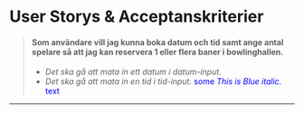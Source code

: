 # User Storys & Acceptanskriterier

> #### Som användare vill jag kunna boka datum och tid samt ange antal spelare så att jag kan reservera 1 eller flera baner i bowlinghallen.
> - *Det ska gå att mata in ett datum i datum-input.*
> - *Det ska gå att mata in en tid i tid-input.*
> <span style="color:blue">some *This is Blue italic.* text</span>
---
